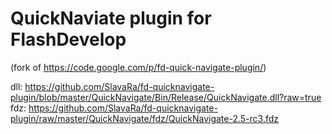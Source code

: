 QuickNaviate plugin for FlashDevelop
========================
(fork of https://code.google.com/p/fd-quick-navigate-plugin/)

dll: https://github.com/SlavaRa/fd-quicknavigate-plugin/blob/master/QuickNavigate/Bin/Release/QuickNavigate.dll?raw=true
fdz: https://github.com/SlavaRa/fd-quicknavigate-plugin/raw/master/QuickNavigate/fdz/QuickNavigate-2.5-rc3.fdz
